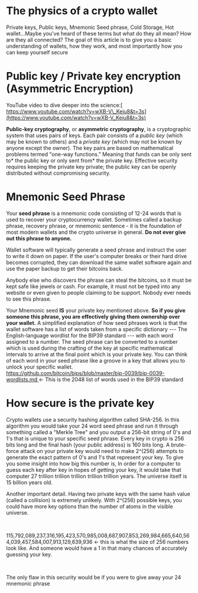 # The physics of a crypto wallet

Private keys, Public keys, Mnemonic Seed phrase, Cold Storage, Hot wallet...Maybe you've heard of these terms but what do they all mean? How are they all connected? The goal of this article is to give you a basic understanding of wallets, how they work, and most importantly how you can keep yourself secure

# Public key / Private key encryption (Asymmetric Encryption)

YouTube video to dive deeper into the science:[ https://www.youtube.com/watch?v=wXB-V\_Keiu8&t=3s](https://www.youtube.com/watch?v=wXB-V_Keiu8&t=3s)

**Public-key cryptography**, or **asymmetric cryptography**, is a cryptographic system that uses pairs of keys. Each pair consists of a *public key* (which may be known to others) and a *private key* (which may not be known by anyone except the owner). The key pairs are based on mathematical problems termed "one-way functions." Meaning that funds can be only sent to\* the public key or only sent from\* the private key. Effective security requires keeping the private key private; the public key can be openly distributed without compromising security.

# Mnemonic Seed Phrase

Your **seed phrase** is a mnemonic code consisting of 12-24 words that is used to recover your cryptocurrency wallet. Sometimes called a backup phrase, recovery phrase, or mnemonic sentence - it is the foundation of most modern wallets and the crypto universe in general. **Do not ever give out this phrase to anyone.**

Wallet software will typically generate a seed phrase and instruct the user to write it down on paper. If the user's computer breaks or their hard drive becomes corrupted, they can download the same wallet software again and use the paper backup to get their bitcoins back.

Anybody else who discovers the phrase can steal the bitcoins, so it must be kept safe like jewels or cash. For example, it must not be typed into any website or even given to people claiming to be support. Nobody ever needs to see this phrase.

Your Mnemonic seed **IS** your private key mentioned above. **So if you give someone this phrase, you are effectively giving them ownership over your wallet.** A simplified explanation of how seed phrases work is that the wallet software has a list of words taken from a specific dictionary --- The English-language wordlist for the BIP39 standard --- with each word assigned to a number. The seed phrase can be converted to a number which is used during the crafting of the key at specific mathematical intervals to arrive at the final point which is your private key. You can think of each word in your seed phrase like a groove in a key that allows you to unlock your specific wallet. [https://github.com/bitcoin/bips/blob/master/bip-0039/bip-0039-wordlists.md ](https://github.com/bitcoin/bips/blob/master/bip-0039/bip-0039-wordlists.md)<- This is the 2048 list of words used in the BIP39 standard

# How secure is the private key

Crypto wallets use a security hashing algorithm called SHA-256. In this algorithm you would take your 24 word seed phrase and run it through something called a "Merkle Tree" and you output a 256-bit string of 0's and 1's that is unique to your specific seed phrase. Every key in crypto is 256 bits long and the final hash (your public address) is 160 bits long. A brute-force attack on your private key would need to make 2^(256) attempts to generate the exact pattern of 0's and 1's that represent your key. To give you some insight into how big this number is, In order for a computer to guess each key after key in hopes of getting your key, it would take that computer 27 trillion trillion trillion trillion trillion years. The universe itself is 15 billion years old.

Another important detail. Having two private keys with the same hash value (called a collision) is extremely unlikely. With 2^(256) possible keys, you could have more key options than the number of atoms in the visible universe. 

&#x200B;

115,792,089,237,316,195,423,570,985,008,687,907,853,269,984,665,640,564,039,457,584,007,913,129,639,936 <- this is what the size of 256 numbers look like. And someone would have a 1 in that many chances of accurately guessing your key.

&#x200B;

The only flaw in this security would be if you were to give away your 24 mnemonic phrase